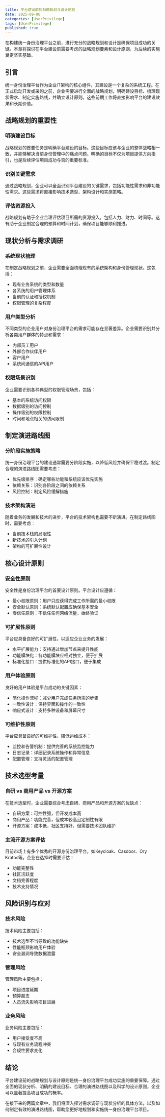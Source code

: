 ```yaml
---
title: 平台建设前的战略规划与设计原则
date: 2025-09-06
categories: [UserPrivilege]
tags: [UserPrivilege]
published: true
---
```


在构建统一身份治理平台之前，进行充分的战略规划和设计是确保项目成功的关键。本章将探讨在平台建设前需要考虑的战略规划要素和设计原则，为后续的实施奠定坚实基础。

## 引言

统一身份治理平台作为企业IT架构的核心组件，其建设是一个复杂的系统工程。在正式启动开发或采购之前，企业需要进行全面的战略规划，明确建设目标、梳理现状需求、制定实施路线，并确立设计原则。这些前期工作将直接影响平台的建设效果和长期价值。

## 战略规划的重要性

### 明确建设目标

战略规划的首要任务是明确平台建设的目标。这些目标应该与企业的整体战略相一致，并能够解决当前身份管理中的痛点问题。明确的目标不仅为项目提供方向指引，也是后续评估项目成功与否的重要标准。

### 识别关键需求

通过战略规划，企业可以全面识别平台建设的关键需求，包括功能性需求和非功能性需求。这些需求将直接影响技术选型、架构设计和实施策略。

### 评估资源投入

战略规划有助于企业合理评估项目所需的资源投入，包括人力、财力、时间等。这有助于企业制定合理的预算和时间计划，确保项目能够顺利推进。

## 现状分析与需求调研

### 系统现状梳理

在制定战略规划之前，企业需要全面梳理现有的系统架构和身份管理现状。这包括：
- 现有业务系统的类型和数量
- 各系统的用户管理体系
- 当前的认证和授权机制
- 权限管理的复杂程度

### 用户类型分析

不同类型的企业用户对身份治理平台的需求可能存在显著差异。企业需要识别并分析各类用户群体的特点和需求：
- 内部员工用户
- 外部合作伙伴用户
- 客户用户
- 系统间通信的API用户

### 权限场景识别

企业需要识别各种典型的权限管理场景，包括：
- 基本的系统访问权限
- 数据级别的访问控制
- 操作级别的权限控制
- 时间和地点相关的访问限制

## 制定演进路线图

### 分阶段实施策略

统一身份治理平台的建设通常需要分阶段实施，以降低风险并确保平稳过渡。制定合理的演进路线图需要考虑：
- 优先级排序：确定哪些功能和系统应该优先实施
- 依赖关系：识别各阶段之间的依赖关系
- 风险控制：制定风险缓解措施

### 技术架构演进

随着业务的发展和技术的进步，平台的技术架构也需要不断演进。在制定路线图时，需要考虑：
- 当前技术栈的局限性
- 新技术的引入计划
- 架构的可扩展性设计

## 核心设计原则

### 安全性原则

安全性是身份治理平台的首要设计原则。平台设计应遵循：
- 最小权限原则：用户只应获得完成工作所需的最小权限
- 安全默认原则：系统默认配置应确保基本安全
- 零信任原则：不信任任何网络流量，始终验证

### 可扩展性原则

平台应具备良好的可扩展性，以适应企业业务的发展：
- 水平扩展能力：支持通过增加节点来提升性能
- 功能模块化：各功能模块应相对独立，便于扩展
- 标准化接口：提供标准化的API接口，便于集成

### 用户体验原则

良好的用户体验是平台成功的关键因素：
- 简化操作流程：减少用户完成任务所需的步骤
- 一致性设计：保持界面和操作的一致性
- 响应式设计：支持多种设备和屏幕尺寸

### 可维护性原则

平台应具备良好的可维护性，降低运维成本：
- 监控和告警机制：提供完善的系统监控能力
- 日志记录：详细记录系统操作和异常信息
- 配置管理：支持灵活的配置管理

## 技术选型考量

### 自研 vs 商用产品 vs 开源方案

在技术选型时，企业需要综合考虑自研、商用产品和开源方案的优缺点：
- 自研方案：可控性强，但开发成本高
- 商用产品：功能完善，但成本较高且定制性有限
- 开源方案：成本低，社区支持好，但需要技术团队维护

### 主流开源方案评估

目前市场上有多个优秀的开源身份治理平台，如Keycloak、Casdoor、Ory Kratos等。企业在选择时需要评估：
- 功能完整性
- 社区活跃度
- 文档完善程度
- 技术支持情况

## 风险识别与应对

### 技术风险

技术风险主要包括：
- 技术选型不当导致的功能缺失
- 性能瓶颈影响用户体验
- 安全漏洞导致数据泄露

### 管理风险

管理风险主要包括：
- 项目进度延期
- 预算超支
- 人员流失影响项目进展

### 业务风险

业务风险主要包括：
- 用户接受度不高
- 与现有业务流程冲突
- 合规性要求变化

## 结论

平台建设前的战略规划与设计原则是统一身份治理平台成功实施的重要保障。通过全面的现状分析、明确的建设目标、合理的演进路线图以及科学的设计原则，企业可以显著提高项目成功的概率。

在接下来的两篇文章中，我们将深入探讨需求调研与现状分析的具体方法，以及如何制定有效的演进路线图，帮助您更好地规划和实施统一身份治理平台项目。